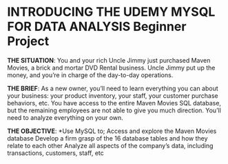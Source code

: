 # INTRODUCING THE UDEMY MYSQL FOR DATA ANALYSIS Beginner Project

**THE SITUATION**: 
 You and your rich Uncle Jimmy just purchased Maven Movies, a brick and mortar DVD Rental business. Uncle Jimmy put up the money, and you’re in charge of the day-to-day operations.

**THE BRIEF**: 
 As a new owner, you’ll need to learn everything you can about your business: your product inventory, your staff, your customer purchase behaviors, etc. 
You have access to the entire Maven Movies SQL database, but the remaining employees are not able to give you much direction. You’ll need to analyze everything on your own.

**THE OBJECTIVE**:
 *Use MySQL to;
Access and explore the Maven Movies database 
Develop a firm grasp of the 16 database tables and how they relate to each other 
Analyze all aspects of the company’s data, including transactions, customers, staff, etc
